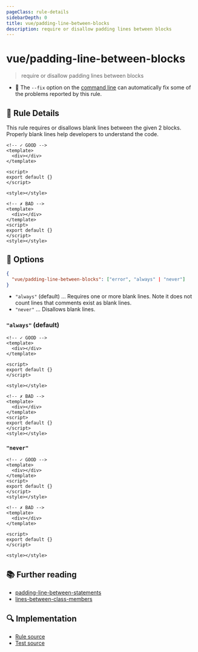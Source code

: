 ```yaml
---
pageClass: rule-details
sidebarDepth: 0
title: vue/padding-line-between-blocks
description: require or disallow padding lines between blocks
---
```

# vue/padding-line-between-blocks
> require or disallow padding lines between blocks

- :wrench: The `--fix` option on the [command line](https://eslint.org/docs/user-guide/command-line-interface#fixing-problems) can automatically fix some of the problems reported by this rule.

## :book: Rule Details

This rule requires or disallows blank lines between the given 2 blocks. Properly blank lines help developers to understand the code.

<eslint-code-block fix :rules="{'vue/padding-line-between-blocks': ['error']}">

```vue
<!-- ✓ GOOD -->
<template>
  <div></div>
</template>

<script>
export default {}
</script>

<style></style>
```

</eslint-code-block>

<eslint-code-block fix :rules="{'vue/padding-line-between-blocks': ['error']}">

```vue
<!-- ✗ BAD -->
<template>
  <div></div>
</template>
<script>
export default {}
</script>
<style></style>
```

</eslint-code-block>

## :wrench: Options

```json
{
  "vue/padding-line-between-blocks": ["error", "always" | "never"]
}
```

- `"always"` (default) ... Requires one or more blank lines. Note it does not count lines that comments exist as blank lines.
- `"never"` ... Disallows blank lines.

### `"always"` (default)

<eslint-code-block fix :rules="{'vue/padding-line-between-blocks': ['error']}">

```vue
<!-- ✓ GOOD -->
<template>
  <div></div>
</template>

<script>
export default {}
</script>

<style></style>
```

</eslint-code-block>

<eslint-code-block fix :rules="{'vue/padding-line-between-blocks': ['error']}">

```vue
<!-- ✗ BAD -->
<template>
  <div></div>
</template>
<script>
export default {}
</script>
<style></style>
```

</eslint-code-block>

### `"never"`

<eslint-code-block fix :rules="{'vue/padding-line-between-blocks': ['error', 'never']}">

```vue
<!-- ✓ GOOD -->
<template>
  <div></div>
</template>
<script>
export default {}
</script>
<style></style>
```

</eslint-code-block>

<eslint-code-block fix :rules="{'vue/padding-line-between-blocks': ['error', 'never']}">

```vue
<!-- ✗ BAD -->
<template>
  <div></div>
</template>

<script>
export default {}
</script>

<style></style>
```

</eslint-code-block>

## :books: Further reading

- [padding-line-between-statements]
- [lines-between-class-members]

[padding-line-between-statements]: https://eslint.org/docs/rules/padding-line-between-statements
[lines-between-class-members]: https://eslint.org/docs/rules/lines-between-class-members


## :mag: Implementation

- [Rule source](https://github.com/vuejs/eslint-plugin-vue/blob/master/lib/rules/padding-line-between-blocks.js)
- [Test source](https://github.com/vuejs/eslint-plugin-vue/blob/master/tests/lib/rules/padding-line-between-blocks.js)
